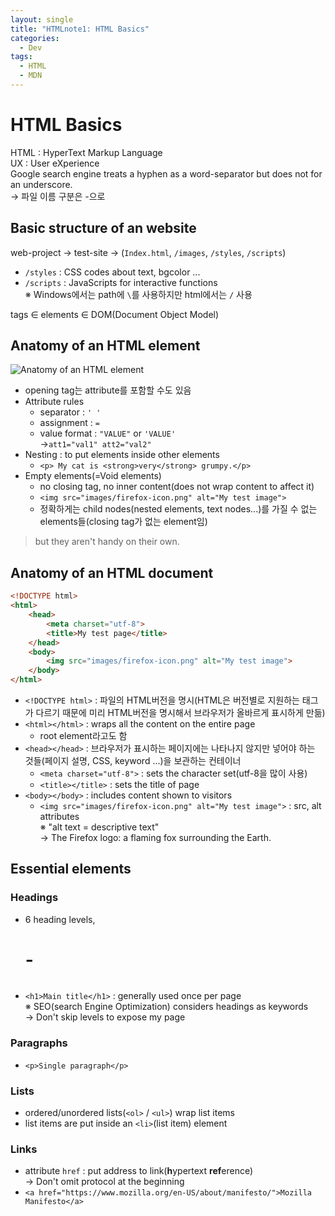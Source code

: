 ```yaml
---
layout: single
title: "HTMLnote1: HTML Basics"
categories:
  - Dev
tags:
  - HTML
  - MDN
---
```

# HTML Basics
HTML : HyperText Markup Language  
UX : User eXperience  
Google search engine treats a hyphen as a word-separator but does not for an underscore.  
-> 파일 이름 구분은 -으로

## Basic structure of an website  
web-project -> test-site -> (`Index.html`, `/images`, `/styles`, `/scripts`)
- `/styles` : CSS codes about text, bgcolor ...
- `/scripts` : JavaScripts for interactive functions  
※ Windows에서는 path에 `\`를 사용하지만 html에서는 `/` 사용

tags ∈ elements ∈ DOM(Document Object Model)

## Anatomy of an HTML element
![Anatomy of an HTML element](https://developer.mozilla.org/en-US/docs/Learn/Getting_started_with_the_web/HTML_basics/grumpy-cat-small.png)
- opening tag는 attribute를 포함할 수도 있음
- Attribute rules
	- separator : `' '`
	- assignment : `=`
	- value format : `"VALUE"` or `'VALUE'`  
	->`att1="val1" att2="val2"`
- Nesting : to put elements inside other elements
	- `<p> My cat is <strong>very</strong> grumpy.</p>`
- Empty elements(=Void elements)
	- no closing tag, no inner content(does not wrap content to affect it)
	- `<img src="images/firefox-icon.png" alt="My test image">`
	- 정확하게는 child nodes(nested elements, text nodes...)를 가질 수 없는 elements들(closing tag가 없는 element임)

>  but they aren't handy on their own.

## Anatomy of an HTML document  
```html
<!DOCTYPE html>
<html>
	<head>
		<meta charset="utf-8">
		<title>My test page</title>
	</head>
	<body>
		<img src="images/firefox-icon.png" alt="My test image">
	</body>
</html>
```
- `<!DOCTYPE html>` : 파일의 HTML버전을 명시(HTML은 버전별로 지원하는 태그가 다르기 때문에 미리 HTML버전을 명시해서 브라우저가 올바르게 표시하게 만듦)
- `<html></html>` : wraps all the content on the entire page
	- root element라고도 함
- `<head></head>` : 브라우저가 표시하는 페이지에는 나타나지 않지만 넣어야 하는 것들(페이지 설명, CSS, keyword ...)을 보관하는 컨테이너
	- `<meta charset="utf-8">` : sets the character set(utf-8을 많이 사용)
	- `<title></title>` : sets the title of page
- `<body></body>` : includes content shown to visitors
	- `<img src="images/firefox-icon.png" alt="My test image">` : src, alt attributes  
	※ "alt text = descriptive text"  
	-> The Firefox logo: a flaming fox surrounding the Earth.
	
## Essential elements
### Headings
- 6 heading levels, <h1>-<h6>
- `<h1>Main title</h1>` : generally used once per page  
※ SEO(search Engine Optimization) considers headings as keywords  
-> Don't skip levels to expose my page

### Paragraphs
- `<p>Single paragraph</p>`

### Lists
- ordered/unordered lists(`<ol>` / `<ul>`) wrap list items
- list items are put inside an `<li>`(list item) element

### Links
- attribute `href` : put address to link(**h**ypertext **ref**erence)  
-> Don't omit protocol at the beginning
- `<a href="https://www.mozilla.org/en-US/about/manifesto/">Mozilla Manifesto</a>`